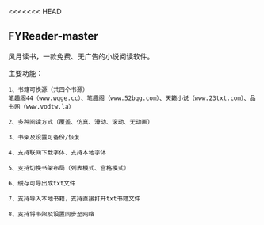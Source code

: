 <<<<<<< HEAD
## FYReader-master
风月读书，一款免费、无广告的小说阅读软件。

主要功能：
    
    1、书籍可换源（共四个书源）
    笔趣阁44（www.wqge.cc）、笔趣阁（www.52bqg.com）、天籁小说（www.23txt.com）、品书网（www.vodtw.la）
    
    2、多种阅读方式（覆盖、仿真、滑动、滚动、无动画）
    
    3、书架及设置可备份/恢复
    
    4、支持联网下载字体、支持本地字体
    
    5、支持切换书架布局（列表模式、宫格模式）
    
    6、缓存可导出成txt文件
    
    7、支持导入本地书籍，支持直接打开txt书籍文件
    
    8、支持将书架及设置同步至网络
    
